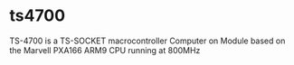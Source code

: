 ts4700
======

TS-4700 is a TS-SOCKET macrocontroller Computer on Module based on the Marvell PXA166 ARM9 CPU running at 800MHz